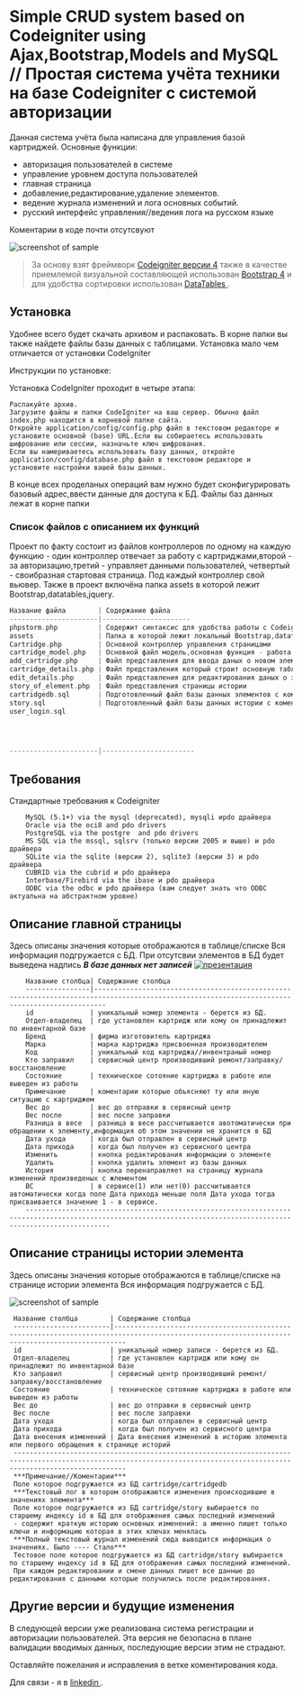 Simple CRUD system based on Codeigniter using Ajax,Bootstrap,Models and MySQL // Простая система учёта техники на базе Codeigniter с системой авторизации
=============================

Данная система учёта была написана для управления базой картриджей.
Основные функции: 
- авторизация пользователей в системе
- управление уровнем доступа пользователей
- главная страница
- добавление,редактирование,удаление элементов.
- ведение журнала изменений и лога основных событий.
- русский интерфейс управления//ведения лога на русском языке

Коментарии в коде почти отсутсвуют 

![screenshot of sample](http://forum.norma4.net.ua/photoplog/images/9110/1_main.png)

> За основу взят фреймворк  [Codeigniter версии 4](https://codeigniter.com/)
  также в качестве приемлемой визуальной составляющей использован  [Bootstrap 4](http://getbootstrap.com/) и для удобства сортировки использован [DataTables ](https://datatables.net/).

Установка 
------------

Удобнее всего будет скачать архивом и распаковать.
В корне папки вы также найдете файлы базы данных с таблицами.
Установка мало чем отличается от установки CodeIgniter

Инструкции по установке:

Установка CodeIgniter проходит в четыре этапа:

    Распакуйте архив.
    Загрузите файлы и папки CodeIgniter на ваш сервер. Обычно файл index.php находится в корневой папке сайта.
    Откройте application/config/config.php файл в текстовом редакторе и установите основной (base) URL.Если вы собираетесь использовать шифрование или сессии, назначьте ключ шифрования.
    Если вы намериваетесь использовать базу данных, откройте application/config/database.php файл в текстовом редакторе и установите настройки вашей базы данных.
    
В конце всех проделаных операций вам нужно будет сконфигурировать базовый адрес,ввести данные для доступа к БД.
Файлы баз данных лежат в корне папки 

### Список файлов с описанием их функций

Проект по факту состоит из файлов контроллеров по одному на каждую функцию - один контроллер отвечает за работу с картриджами,второй - за авторизацию,третий - управляет данными пользователей,
четвертый - своибразная стартовая страница.
Под каждый контроллер свой вьювер.
Также в проект включёна папка assets в которой лежит Bootstrap,datatables,jquery.



```php
Название файла        | Содержание файла
----------------------|----------------------
phpstorm.php          | Содержит синтаксис для удобства работы с Codeigniter
assets                | Папка в которой лежит локальный Bootstrap,datatables,jquery.
Cartridge.php         | Основной контроллер управления страницами
cartridge_model.php   | Основной файл модель,основная функция - работа с базой данных
add_cartridge.php     | Файл представления для ввода даных о новом элементе
cartridge_details.php | Файл представления который строит основную таблицу с отображением всех элементов
edit_details.php      | Файл представления для редактирования даных о элементе
story_of_element.php  | Файл представления страницы истории
cartridgedb.sql       | Подготовленный файл базы данных элементов с коментариями каждого поля
story.sql             | Подготовленный файл базы данных истории с коментариями каждого поля
user_login.sql




----------------------|-----------------------
```



Требования
------------

Стандартные требования к Codeigniter

        MySQL (5.1+) via the mysql (deprecated), mysqli иpdo драйвера
        Oracle via the oci8 and pdo drivers
        PostgreSQL via the postgre  and pdo drivers
        MS SQL via the mssql, sqlsrv (только версии 2005 и выше) и pdo драйвера
        SQLite via the sqlite (версии 2), sqlite3 (версии 3) и pdo драйвера
        CUBRID via the cubrid и pdo драйвера
        Interbase/Firebird via the ibase и pdo драйвера
        ODBC via the odbc и pdo драйвера (вам следует знать что ODBC актуальна на абстрактном уровне)

Описание главной страницы 
------------

Здесь описаны значения которые отображаются в таблице/списке
Вся информация подгружается с БД.
При отсутсвии элементов в БД будет выведена надпись ***В базе данных нет записей***
[![презентация](http://forum.norma4.net.ua/photoplog/images/9110/1_presentation.png)](https://youtu.be/K_2Isi3j_Mk)
       
        Название столбца| Содержание столбца
        ----------------|-----------------------------------------------------------------------------------------------------------------------------------------------
        id              | уникальный номер элемента - берется из БД.
        Отдел-владелец  | где установлен картридж или кому он принадлежит по инвентарной базе
        Бренд           | фирма изготовитель картриджа
        Марка           | марка картриджа присвоенная производителем 	
        Код             | уникальный код картриджа//инвентраный номер
        Кто заправил    | сервисный центр производивший ремонт/заправку/восстановление
        Состояние       | техническое сотояние картриджа в работе или выведен из работы
        Примечание      | коментарии которые объясняют ту или иную ситуацию с картриджем
        Вес до          | вес до отправки в сервисный центр
        Вес после       | вес после заправки 	
        Разница в весе  | разница в весе рассчитывается авотоматически при обращении к элементу,информация об этом значении не хранится в БД
        Дата ухода      | когда был отправлен в сервисный центр 	
        Дата прихода    | когда был получен из сервисного центра 		
        Изменить        | кнопка редактирования информации о элементе 	
        Удалить         | кнопка удалить элемент из базы данных 	
        История         | кнопка перенаправляет на страницу журнала изменений произведеных с жлементом
        ВС              | в сервисе(1) или нет(0) рассчитывается автоматически когда поле Дата прихода меньше поля Дата ухода тогда присваивается значение 1 - в сервисе.
        -----------------------------------------------------------------------------------------------------------------------------------------------------------------
        


  

Описание страницы истории элемента
------------

Здесь описаны значения которые отображаются в таблице/списке на странице истории  элемента
Вся информация подгружается с БД.



![screenshot of sample](http://forum.norma4.net.ua/photoplog/images/9110/3_Screenshot-2017-10-23___________________.png)






     Название столбца        | Содержание столбца
     ------------------------|-----------------------------------------------------------------------------------------------------------------------------------------------
     id                      | уникальный номер записи - берется из БД.
     Отдел-владелец          | где установлен картридж или кому он принадлежит по инвентарной базе
     Кто заправил            | сервисный центр производивший ремонт/заправку/восстановление
     Состояние               | техническое сотояние картриджа в работе или выведен из работы
     Вес до                  | вес до отправки в сервисный центр
     Вес после               | вес после заправки 	
     Дата ухода              | когда был отправлен в сервисный центр 	
     Дата прихода            | когда был получен из сервисного центра 		
     Дата внесения изменений | Дата внесения изменений в историю элемента или первого обращения к странице историй
   	 ------------------------------------------------------------------------------------------------------------------------------------------------------------------------  
   	 ***Примечание//Коментарии***
   	 Поле которое подгружается из БД cartridge/cartridgedb 
   	 ***Текстовый лог в котором отображаются изменения происходившие в значениях элемента***
   	 Поле которое подгружается из БД cartridge/story выбирается по старшему индексу id в БД для отображения самых последний изменений 
   	 - содержит краткую историю основных изменений: а именно пишет только ключи и информацию которая в этих ключах менялась  
   	 ***Полный текстовый журнал изменений сюда выводится информация о значениях. Было ---- Стало***
   	 Тестовое поле которое подгружается из БД cartridge/story выбирается по старшему индексу id в БД для отображения самых последний изменений.
   	 При каждом редактировании и смене данных пишет все данные до редактирования с данными которые получились после редактирования.
          	

Другие версии и будущие изменения
-----------

В следующей версии  уже реализована система регистрации и авторизации пользователей.
Эта версия не безопасна в плане валидации вводимых данных, последующие версии этим не страдают.


Оставляйте пожелания и исправления в ветке коментирования кода.

Для связи - я в [linkedin ](https://www.linkedin.com/in/сергей-обухов-703426140/).
 
